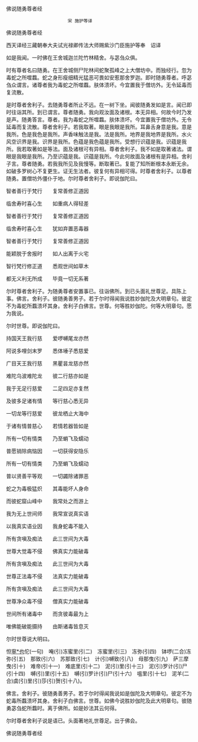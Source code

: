   佛说随勇尊者经  

                        　　宋 施护等译  

佛说随勇尊者经  

西天译经三藏朝奉大夫试光禄卿传法大师赐紫沙门臣施护等奉　诏译  

如是我闻。一时佛在王舍城迦兰陀竹林精舍。与苾刍众俱。  

时有尊者名曰随勇。在王舍城侧尸陀林间蛇聚孤峰之上大僧坊中。而独经行。忽为毒蛇之所噬蠚。蛇之身形瘦细精光猛恶可畏如安惹那舍罗迦。即时随勇尊者。呼苾刍众谓言。诸尊者我为毒蛇之所噬蠚。肤体溃坏。今宜置我于僧坊外。无令延毒而复流散。  

是时尊者舍利子。去随勇尊者所止不远。在一树下坐。闻彼随勇发如是言。闻已即时往诣其所。到已谓言。尊者随勇。我向观汝面及诸根。本无异相。何故今时乃发是声。随勇答言。尊者。我为毒蛇之所噬蠚。肤体溃坏。今宜置我于僧坊外。无令延毒而复流散。尊者舍利子。若我取著。眼是我眼是我所。耳鼻舌身意是我。意是我所。色是我色是我所。声香味触法是我。法是我所。地界是我地界是我所。水火风空识界是我。识界是我所。色蕴是我色蕴是我所。受想行识蕴是我。识蕴是我所。我若取著如是等法。面及诸根可有异相。尊者舍利子。我不如是取著诸法。谓眼是我眼是我所。乃至识蕴是我。识蕴是我所。今此何故面及诸根有是异相。舍利子言。尊者随勇。若我我所见及我慢等。断取著已。复能了知所断根本永断无余。如破多罗树心不复更生。证无生法者。彼复何有异相可得。时尊者舍利子。以尊者随勇。置僧坊外僵仆于地。尔时尊者舍利子。即说伽陀曰。  

智者善行于梵行　　复常善修正道因  

临舍寿时喜心生　　如重病人得轻差  

智者善行于梵行　　复常善修正道因  

临舍寿时喜心生　　犹如弃置恶毒器  

智者善行于梵行　　复常善修正道因  

能颖脱于舍报时　　如人出离于火宅  

智行梵行修正道　　悉观世间如草木  

都无义利无所成　　毕竟一切无系著  

尔时尊者舍利子。为随勇尊者安置事已。往诣佛所。到已头面礼世尊足。具陈上事。佛言。舍利子。彼随勇善男子。若于尔时得闻我说胜妙伽陀及大明章句。彼定不为毒蛇所蠚溃坏其身。舍利子白佛言。世尊。何等胜妙伽陀。何等大明章句。愿为我说。  

尔时世尊。即说伽陀曰。  

持国天王我行慈　　爱啰嚩尾龙亦然  

阿说多哩剑末罗　　悉体埵子悉慈爱  

广目天王我行慈　　黑瞿昙龙慈亦然  

难陀乌波难陀龙　　彼二行慈亦如是  

我于无足行慈爱　　二足四足亦复然  

及彼多足诸有情　　等行慈心悉无异  

一切龙等行慈爱　　彼龙栖止大海中  

于诸有情普慈心　　若情若器皆如是  

所有一切有情类　　乃至蜎飞及蠕动  

普愿销除病恼因　　一切获得安隐乐  

所有一切有情类　　乃至蜎飞及蠕动  

普以贤善平等观　　一切蠲除诸罪恶  

蛇之为毒极猛炽　　其毒能坏人身命  

而彼蛇窟山峰中　　我常处之而游上  

我为无上世间师　　我常宣说真实语  

以我真实语业因　　我身蛇毒不能入  

所有贪嗔及痴法　　此三世间为大毒  

世尊大觉毒不侵　　佛真实力能破毒  

所有贪嗔及痴法　　此三世间为大毒  

世尊正法毒不侵　　法真实力能破毒  

所有贪嗔及痴法　　此三世间为大毒  

世尊净众毒不侵　　僧真实力能破毒  

世间所有诸毒中　　而贪彼毒最为上  

唯佛能破能摄持　　由斯诸毒皆息灭  

尔时世尊说大明曰。  

怛[寧*也](切身)佗(一句)　唵(引)冻蜜里(引二)　冻蜜里(引三)　冻弥(引四)　钵啰(二合)冻弥(引五)　那致(引六)　苏那致(引七)　计(引)嚩致(引八)　母那曳(引九)　萨三摩曳(引十)　难帝(引十一)　难底里(引十二)　泥(引)里(引十三)　泥(引)罗计(引)尸(引十四)　嚩(引)里(引十五)　嚩(引)罗计(引)尸(引十六)　嗢里(引十七)　泥羊(二合)虞(引)里(引)莎(引)贺(引十八)。  

佛言。舍利子。彼随勇善男子。若于尔时得闻我说如是伽陀及大明章句。彼定不为蛇毒所蠚溃坏其身。舍利子白佛言。世尊。如佛今说胜妙伽陀及此大明章句。彼随勇苾刍蛇所蠚时。离于佛所。如是妙法其云何得。  

尔时尊者舍利子说是语已。头面著地礼世尊足。出于佛会。  

佛说随勇尊者经  
